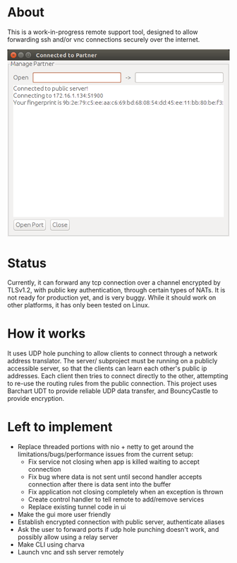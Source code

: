 # About

This is a work-in-progress remote support tool, designed to allow forwarding ssh and/or vnc connections securely over the internet.

![screenshot 1](https://raw.githubusercontent.com/jtjj222/remote-support/master/images/screen1.png)

# Status

Currently, it can forward any tcp connection over a channel encrypted by TLSv1.2, with public key authentication, through certain types of NATs.
It is not ready for production yet, and is very buggy. While it should work on other platforms, it has only been tested on Linux.

# How it works

It uses UDP hole punching to allow clients to connect through a network address translator.
The server/ subproject must be running on a publicly accessible server, so that the clients can learn each other's public ip addresses.
Each client then tries to connect directly to the other, attempting to re-use the routing rules from the public connection.
This project uses Barchart UDT to provide reliable UDP data transfer, and BouncyCastle to provide encryption.

# Left to implement

- Replace threaded portions with nio + netty to get around the limitations/bugs/performance issues from the current setup:
    - Fix service not closing when app is killed waiting to accept connection
    - Fix bug where data is not sent until second handler accepts connection after there is data sent into the buffer
    - Fix application not closing completely when an exception is thrown
    - Create control handler to tell remote to add/remove services
    - Replace existing tunnel code in ui
- Make the gui more user friendly
- Establish encrypted connection with public server, authenticate aliases
- Ask the user to forward ports if udp hole punching doesn't work, and possibly allow using a relay server
- Make CLI using charva
- Launch vnc and ssh server remotely
